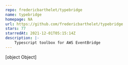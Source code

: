 ```yaml
---
repo: fredericbarthelet/typebridge
name: typebridge
homepage: NA
url: https://github.com/fredericbarthelet/typebridge
stars: 77
starredAt: 2021-12-01T05:15:14Z
description: |-
    Typescript toolbox for AWS EventBridge
---
```


[object Object]
